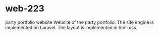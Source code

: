 # web-223
party portfolio website
Website of the party portfolio. The site engine is implemented on Laravel. The layout is implemented in html css.
